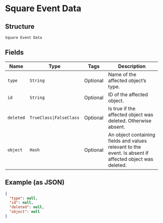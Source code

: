 
# Square Event Data

## Structure

`Square Event Data`

## Fields

| Name | Type | Tags | Description |
|  --- | --- | --- | --- |
| `type` | `String` | Optional | Name of the affected object’s type. |
| `id` | `String` | Optional | ID of the affected object. |
| `deleted` | `TrueClass\|FalseClass` | Optional | Is true if the affected object was deleted. Otherwise absent. |
| `object` | `Hash` | Optional | An object containing fields and values relevant to the event. Is absent if affected object was deleted. |

## Example (as JSON)

```json
{
  "type": null,
  "id": null,
  "deleted": null,
  "object": null
}
```

